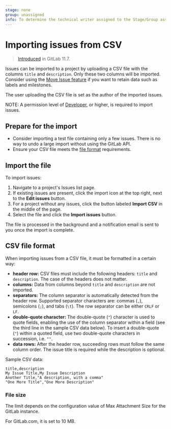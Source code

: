 ```yaml
---
stage: none
group: unassigned
info: To determine the technical writer assigned to the Stage/Group associated with this page, see https://about.gitlab.com/handbook/engineering/ux/technical-writing/#assignments
---
```


# Importing issues from CSV

> [Introduced](https://gitlab.com/gitlab-org/gitlab-foss/-/merge_requests/23532) in GitLab 11.7.

Issues can be imported to a project by uploading a CSV file with the columns
`title` and `description`. Only these two columns will be imported. Consider
using the [Move Issue feature](../managing_issues.md#moving-issues) if you want
 to retain data such as labels and milestones.


The user uploading the CSV file is set as the author of the imported issues.

NOTE:
A permission level of [Developer](../../permissions.md), or higher, is required
to import issues.

## Prepare for the import

- Consider importing a test file containing only a few issues. There is no way to undo a large import without using the GitLab API.
- Ensure your CSV file meets the [file format](#csv-file-format) requirements.

## Import the file

To import issues:

1. Navigate to a project's Issues list page.
1. If existing issues are present, click the import icon at the top right, next to the **Edit issues** button.
1. For a project without any issues, click the button labeled **Import CSV** in the middle of the page.
1. Select the file and click the **Import issues** button.

The file is processed in the background and a notification email is sent
to you once the import is complete.

## CSV file format

When importing issues from a CSV file, it must be formatted in a certain way:

- **header row:** CSV files must include the following headers:
`title` and `description`. The case of the headers does not matter.
- **columns:** Data from columns beyond `title` and `description` are not imported.
- **separators:** The column separator is automatically detected from the header row.
  Supported separator characters are: commas (`,`), semicolons (`;`), and tabs (`\t`).
  The row separator can be either `CRLF` or `LF`.
- **double-quote character:** The double-quote (`"`) character is used to quote fields,
  enabling the use of the column separator within a field (see the third line in the
  sample CSV data below). To insert a double-quote (`"`) within a quoted
  field, use two double-quote characters in succession, i.e. `""`.
- **data rows:** After the header row, succeeding rows must follow the same column
  order. The issue title is required while the description is optional.

Sample CSV data:

```csv
title,description
My Issue Title,My Issue Description
Another Title,"A description, with a comma"
"One More Title","One More Description"
```

### File size

The limit depends on the configuration value of Max Attachment Size for the GitLab instance.

For GitLab.com, it is set to 10 MB.
